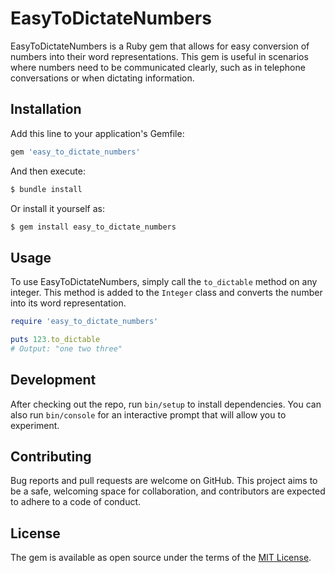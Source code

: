 # EasyToDictateNumbers

EasyToDictateNumbers is a Ruby gem that allows for easy conversion of numbers into their word representations. This gem is useful in scenarios where numbers need to be communicated clearly, such as in telephone conversations or when dictating information.

## Installation

Add this line to your application's Gemfile:

```ruby
gem 'easy_to_dictate_numbers'
```

And then execute:

```bash
$ bundle install
```

Or install it yourself as:

```bash
$ gem install easy_to_dictate_numbers
```

## Usage

To use EasyToDictateNumbers, simply call the `to_dictable` method on any integer. This method is added to the `Integer` class and converts the number into its word representation.

```ruby
require 'easy_to_dictate_numbers'

puts 123.to_dictable
# Output: "one two three"
```

## Development

After checking out the repo, run `bin/setup` to install dependencies. You can also run `bin/console` for an interactive prompt that will allow you to experiment.

## Contributing

Bug reports and pull requests are welcome on GitHub. This project aims to be a safe, welcoming space for collaboration, and contributors are expected to adhere to a code of conduct.

## License

The gem is available as open source under the terms of the [MIT License](https://opensource.org/licenses/MIT).
